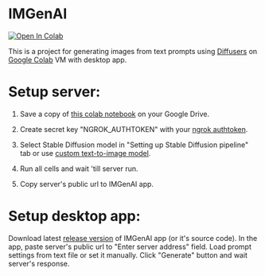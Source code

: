 # IMGenAI

[![Open In Colab](https://colab.research.google.com/assets/colab-badge.svg)](https://colab.research.google.com/drive/11qjb5gWBIqp7JOAZRlTBa_Oj-9r9ttFN?usp=sharing)

This is a project for generating images from text prompts using [Diffusers]() on [Google Colab]() VM with desktop app.

# Setup server:

1. Save a copy of [this colab notebook](https://colab.research.google.com/drive/1PlTCQoYTQsKt1K7N6QINGfQzf5uz4_vJ?usp=sharing) on your Google Drive.

2. Create secret key "NGROK_AUTHTOKEN" with your [ngrok authtoken](https://dashboard.ngrok.com/get-started/your-authtoken).

3. Select Stable Diffusion model in "Setting up Stable Diffusion pipeline" tab or use [custom text-to-image model](https://huggingface.co/models?pipeline_tag=text-to-image&library=diffusers&sort=trending).

4. Run all cells and wait 'till server run.

5. Copy server's public url to IMGenAI app.

# Setup desktop app:

Download latest [release version](https://github.com/oderline/IMGenAI/releases) of IMGenAI app (or it's source code). In the app, paste server's public url to "Enter server address" field. Load prompt settings from text file or set it manually. Click "Generate" button and wait server's response.

<!-- # Setup python environment:

~~~

~~~ -->
